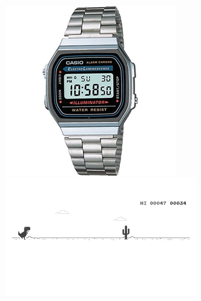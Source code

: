 
![Casio](https://github.com/asweeks/c2HW1/blob/master/casio.jpeg)
![dino](https://github.com/asweeks/c2HW1/blob/master/googledino.png)

